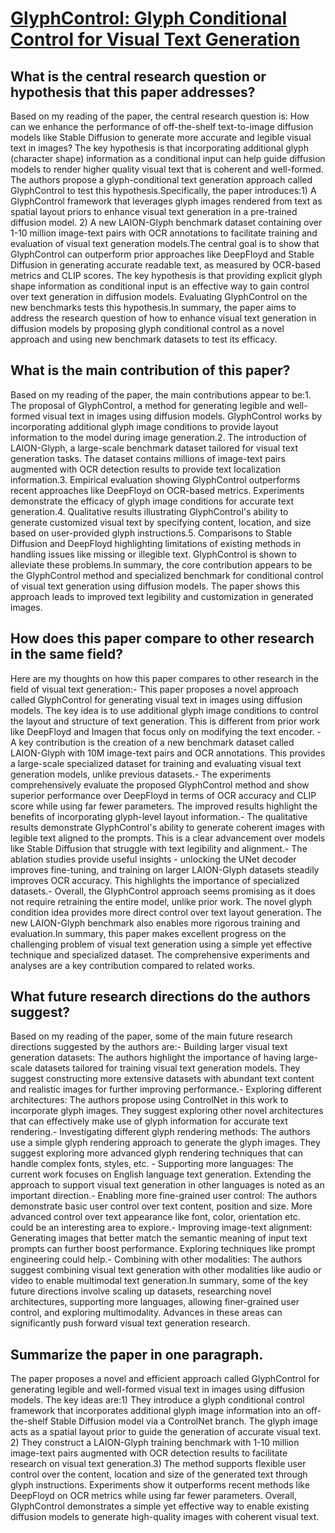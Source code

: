 # [GlyphControl: Glyph Conditional Control for Visual Text Generation](https://arxiv.org/abs/2305.18259)

## What is the central research question or hypothesis that this paper addresses?

Based on my reading of the paper, the central research question is: How can we enhance the performance of off-the-shelf text-to-image diffusion models like Stable Diffusion to generate more accurate and legible visual text in images? The key hypothesis is that incorporating additional glyph (character shape) information as a conditional input can help guide diffusion models to render higher quality visual text that is coherent and well-formed. The authors propose a glyph-conditional text generation approach called GlyphControl to test this hypothesis.Specifically, the paper introduces:1) A GlyphControl framework that leverages glyph images rendered from text as spatial layout priors to enhance visual text generation in a pre-trained diffusion model. 2) A new LAION-Glyph benchmark dataset containing over 1-10 million image-text pairs with OCR annotations to facilitate training and evaluation of visual text generation models.The central goal is to show that GlyphControl can outperform prior approaches like DeepFloyd and Stable Diffusion in generating accurate readable text, as measured by OCR-based metrics and CLIP scores. The key hypothesis is that providing explicit glyph shape information as conditional input is an effective way to gain control over text generation in diffusion models. Evaluating GlyphControl on the new benchmarks tests this hypothesis.In summary, the paper aims to address the research question of how to enhance visual text generation in diffusion models by proposing glyph conditional control as a novel approach and using new benchmark datasets to test its efficacy.


## What is the main contribution of this paper?

Based on my reading of the paper, the main contributions appear to be:1. The proposal of GlyphControl, a method for generating legible and well-formed visual text in images using diffusion models. GlyphControl works by incorporating additional glyph image conditions to provide layout information to the model during image generation.2. The introduction of LAION-Glyph, a large-scale benchmark dataset tailored for visual text generation tasks. The dataset contains millions of image-text pairs augmented with OCR detection results to provide text localization information.3. Empirical evaluation showing GlyphControl outperforms recent approaches like DeepFloyd on OCR-based metrics. Experiments demonstrate the efficacy of glyph image conditions for accurate text generation.4. Qualitative results illustrating GlyphControl's ability to generate customized visual text by specifying content, location, and size based on user-provided glyph instructions.5. Comparisons to Stable Diffusion and DeepFloyd highlighting limitations of existing methods in handling issues like missing or illegible text. GlyphControl is shown to alleviate these problems.In summary, the core contribution appears to be the GlyphControl method and specialized benchmark for conditional control of visual text generation using diffusion models. The paper shows this approach leads to improved text legibility and customization in generated images.


## How does this paper compare to other research in the same field?

Here are my thoughts on how this paper compares to other research in the field of visual text generation:- This paper proposes a novel approach called GlyphControl for generating visual text in images using diffusion models. The key idea is to use additional glyph image conditions to control the layout and structure of text generation. This is different from prior work like DeepFloyd and Imagen that focus only on modifying the text encoder. - A key contribution is the creation of a new benchmark dataset called LAION-Glyph with 10M image-text pairs and OCR annotations. This provides a large-scale specialized dataset for training and evaluating visual text generation models, unlike previous datasets.- The experiments comprehensively evaluate the proposed GlyphControl method and show superior performance over DeepFloyd in terms of OCR accuracy and CLIP score while using far fewer parameters. The improved results highlight the benefits of incorporating glyph-level layout information.- The qualitative results demonstrate GlyphControl's ability to generate coherent images with legible text aligned to the prompts. This is a clear advancement over models like Stable Diffusion that struggle with text legibility and alignment.- The ablation studies provide useful insights - unlocking the UNet decoder improves fine-tuning, and training on larger LAION-Glyph datasets steadily improves OCR accuracy. This highlights the importance of specialized datasets.- Overall, the GlyphControl approach seems promising as it does not require retraining the entire model, unlike prior work. The novel glyph condition idea provides more direct control over text layout generation. The new LAION-Glyph benchmark also enables more rigorous training and evaluation.In summary, this paper makes excellent progress on the challenging problem of visual text generation using a simple yet effective technique and specialized dataset. The comprehensive experiments and analyses are a key contribution compared to related works.


## What future research directions do the authors suggest?

Based on my reading of the paper, some of the main future research directions suggested by the authors are:- Building larger visual text generation datasets: The authors highlight the importance of having large-scale datasets tailored for training visual text generation models. They suggest constructing more extensive datasets with abundant text content and realistic images for further improving performance.- Exploring different architectures: The authors propose using ControlNet in this work to incorporate glyph images. They suggest exploring other novel architectures that can effectively make use of glyph information for accurate text rendering.- Investigating different glyph rendering methods: The authors use a simple glyph rendering approach to generate the glyph images. They suggest exploring more advanced glyph rendering techniques that can handle complex fonts, styles, etc. - Supporting more languages: The current work focuses on English language text generation. Extending the approach to support visual text generation in other languages is noted as an important direction.- Enabling more fine-grained user control: The authors demonstrate basic user control over text content, position and size. More advanced control over text appearance like font, color, orientation etc. could be an interesting area to explore.- Improving image-text alignment: Generating images that better match the semantic meaning of input text prompts can further boost performance. Exploring techniques like prompt engineering could help.- Combining with other modalities: The authors suggest combining visual text generation with other modalities like audio or video to enable multimodal text generation.In summary, some of the key future directions involve scaling up datasets, researching novel architectures, supporting more languages, allowing finer-grained user control, and exploring multimodality. Advances in these areas can significantly push forward visual text generation research.


## Summarize the paper in one paragraph.

The paper proposes a novel and efficient approach called GlyphControl for generating legible and well-formed visual text in images using diffusion models. The key ideas are:1) They introduce a glyph conditional control framework that incorporates additional glyph image information into an off-the-shelf Stable Diffusion model via a ControlNet branch. The glyph image acts as a spatial layout prior to guide the generation of accurate visual text. 2) They construct a LAION-Glyph training benchmark with 1-10 million image-text pairs augmented with OCR detection results to facilitate research on visual text generation.3) The method supports flexible user control over the content, location and size of the generated text through glyph instructions. Experiments show it outperforms recent methods like DeepFloyd on OCR metrics while using far fewer parameters. Overall, GlyphControl demonstrates a simple yet effective way to enable existing diffusion models to generate high-quality images with coherent visual text.
